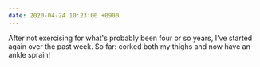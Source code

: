 ```yaml
---
date: 2020-04-24 10:23:00 +0900
---
```


After not exercising for what's probably been four or so years, I've started again over the past week. So far: corked both my thighs and now have an ankle sprain!
